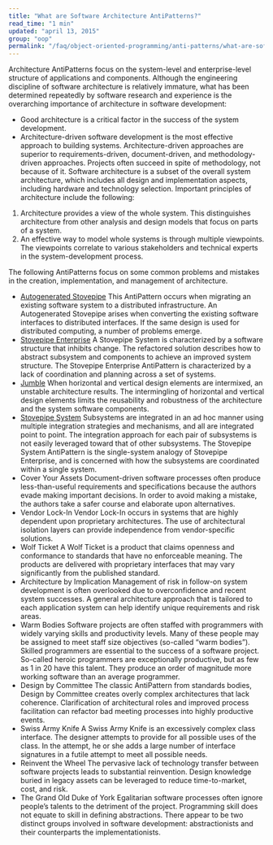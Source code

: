 ```yaml
---
title: "What are Software Architecture AntiPatterns?"
read_time: "1 min"
updated: "april 13, 2015"
group: "oop"
permalink: "/faq/object-oriented-programming/anti-patterns/what-are-software-architecture-antipatterns/"
---
```


Architecture AntiPatterns focus on the system-level and enterprise-level structure of applications and components. Although the engineering discipline of software architecture is relatively immature, what has been determined repeatedly by software research and experience is the overarching importance of architecture in software development:

* Good architecture is a critical factor in the success of the system development.
* Architecture-driven software development is the most effective approach to building systems. Architecture-driven approaches are superior to requirements-driven, document-driven, and methodology-driven approaches. Projects often succeed in spite of methodology, not because of it.
Software architecture is a subset of the overall system architecture, which includes all design and implementation aspects, including hardware and technology selection. Important principles of architecture include the following:

1. Architecture provides a view of the whole system. This distinguishes architecture from other analysis and design models that focus on parts of a system.
2. An effective way to model whole systems is through multiple viewpoints. The viewpoints correlate to various stakeholders and technical experts in the system-development process.

The following AntiPatterns focus on some common problems and mistakes in the creation, implementation, and management of architecture.

* [Autogenerated Stovepipe](/faq/object-oriented-programming/anti-patterns/what-is-stovepipe-antipattern/)
This AntiPattern occurs when migrating an existing software system to a distributed infrastructure. An Autogenerated Stovepipe arises when converting the existing software interfaces to distributed interfaces. If the same design is used for distributed computing, a number of problems emerge.
* [Stovepipe Enterprise](/faq/object-oriented-programming/anti-patterns/what-is-stovepipe-enterprise-antipattern/)
A Stovepipe System is characterized by a software structure that inhibits change. The refactored solution describes how to abstract subsystem and components to achieve an improved system structure. The Stovepipe Enterprise AntiPattern is characterized by a lack of coordination and planning across a set of systems.
* [Jumble](/faq/object-oriented-programming/anti-patterns/jumble-antipattern/)
When horizontal and vertical design elements are intermixed, an unstable architecture results. The intermingling of horizontal and vertical design elements limits the reusability and robustness of the architecture and the system software components.
* [Stovepipe System](/faq/object-oriented-programming/anti-patterns/what-is-stovepipe-system-antipattern/)
Subsystems are integrated in an ad hoc manner using multiple integration strategies and mechanisms, and all are integrated point to point. The integration approach for each pair of subsystems is not easily leveraged toward that of other subsystems. The Stovepipe System AntiPattern is the single-system analogy of Stovepipe Enterprise, and is concerned with how the subsystems are coordinated within a single system.
* Cover Your Assets
Document-driven software processes often produce less-than-useful requirements and specifications because the authors evade making important decisions. In order to avoid making a mistake, the authors take a safer course and elaborate upon alternatives.
* Vendor Lock-In
Vendor Lock-In occurs in systems that are highly dependent upon proprietary architectures. The use of architectural isolation layers can provide independence from vendor-specific solutions.
* Wolf Ticket
A Wolf Ticket is a product that claims openness and conformance to standards that have no enforceable meaning. The products are delivered with proprietary interfaces that may vary significantly from the published standard.
* Architecture by Implication
Management of risk in follow-on system development is often overlooked due to overconfidence and recent system successes. A general architecture approach that is tailored to each application system can help identify unique requirements and risk areas.
* Warm Bodies
Software projects are often staffed with programmers with widely varying skills and productivity levels. Many of these people may be assigned to meet staff size objectives (so-called “warm bodies”). Skilled programmers are essential to the success of a software project. So-called heroic programmers are exceptionally productive, but as few as 1 in 20 have this talent. They produce an order of magnitude more working software than an average programmer.
* Design by Committee
The classic AntiPattern from standards bodies, Design by Committee creates overly complex architectures that lack coherence. Clarification of architectural roles and improved process facilitation can refactor bad meeting processes into highly productive events.
* Swiss Army Knife
A Swiss Army Knife is an excessively complex class interface. The designer attempts to provide for all possible uses of the class. In the attempt, he or she adds a large number of interface signatures in a futile attempt to meet all possible needs.
* Reinvent the Wheel
The pervasive lack of technology transfer between software projects leads to substantial reinvention. Design knowledge buried in legacy assets can be leveraged to reduce time-to-market, cost, and risk.
* The Grand Old Duke of York
Egalitarian software processes often ignore people’s talents to the detriment of the project. Programming skill does not equate to skill in defining abstractions. There appear to be two distinct groups involved in software development: abstractionists and their counterparts the implementationists.